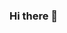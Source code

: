 ### Hi there 👋

<!--
**juanmarquesdev/juanmarquesdev** is a ✨ _special_ ✨ repository because its `README.md` (this file) appears on your GitHub profile.

![Juan Marques's GitHub stats](https://github-readme-stats.vercel.app/api?username=juanmarquesdev&show_icons=true&theme=radical)
